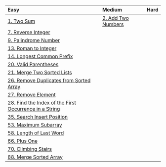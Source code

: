 |Easy|Medium|Hard|
|:-|:-|:-|
|[1. Two Sum](https://github.com/VitJRBOG/leetcode_exercises/tree/master/easy/e1)|[2. Add Two Numbers](https://github.com/VitJRBOG/leetcode_exercises/tree/master/medium/e2)||
|[7. Reverse Integer](https://github.com/VitJRBOG/leetcode_exercises/tree/master/easy/e7)||||
|[9. Palindrome Number](https://github.com/VitJRBOG/leetcode_exercises/tree/master/easy/e9)|||||
|[13. Roman to Integer](https://github.com/VitJRBOG/leetcode_exercises/tree/master/easy/e13)|||||
|[14. Longest Common Prefix](https://github.com/VitJRBOG/leetcode_exercises/tree/master/easy/e14)|||||
|[20. Valid Parentheses](https://github.com/VitJRBOG/leetcode_exercises/tree/master/easy/e20)|||||
|[21. Merge Two Sorted Lists](https://github.com/VitJRBOG/leetcode_exercises/tree/master/easy/e21)|||||
|[26. Remove Duplicates from Sorted Array](https://github.com/VitJRBOG/leetcode_exercises/tree/master/easy/e26)|||||
|[27. Remove Element](https://github.com/VitJRBOG/leetcode_exercises/tree/master/easy/e27)|||||
|[28. Find the Index of the First Occurrence in a String](https://github.com/VitJRBOG/leetcode_exercises/tree/master/easy/e28)|||||
|[35. Search Insert Position](https://github.com/VitJRBOG/leetcode_exercises/tree/master/easy/e35)|||||
|[53. Maximum Subarray](https://github.com/VitJRBOG/leetcode_exercises/tree/master/easy/e53)|||||
|[58. Length of Last Word](https://github.com/VitJRBOG/leetcode_exercises/tree/master/easy/e58)|||||
|[66. Plus One](https://github.com/VitJRBOG/leetcode_exercises/tree/master/easy/e66)|||||
|[70. Climbing Stairs](https://github.com/VitJRBOG/leetcode_exercises/tree/master/easy/e70)|||||
|[88. Merge Sorted Array](https://github.com/VitJRBOG/leetcode_exercises/tree/master/easy/e88)|||||